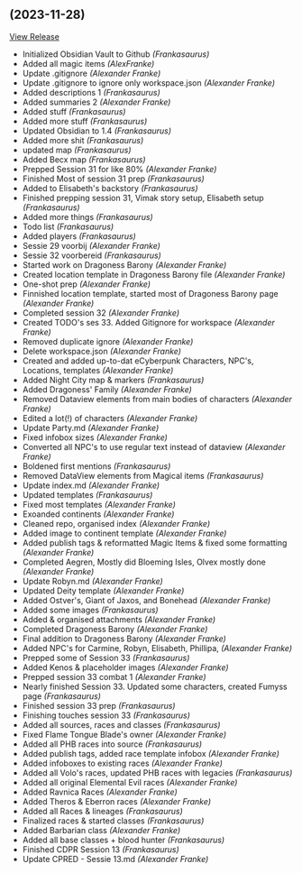 ##  (2023-11-28)

[View Release](https://github.com/Frankasaurus/My-Obsidian-Vault.git/commits/tag/)

*  Initialized Obsidian Vault to Github *(Frankasaurus)*
*  Added all magic items *(AlexFranke)*
*  Update .gitignore *(Alexander Franke)*
*  Update .gitignore to ignore only workspace.json *(Alexander Franke)*
*  Added descriptions 1 *(Frankasaurus)*
*  Added summaries 2 *(Alexander Franke)*
*  Added stuff *(Frankasaurus)*
*  Added more stuff *(Frankasaurus)*
*  Updated Obsidian to 1.4 *(Frankasaurus)*
*  Added more shit *(Frankasaurus)*
*  updated map *(Frankasaurus)*
*  Added Becx map *(Frankasaurus)*
*  Prepped Session 31 for like 80% *(Alexander Franke)*
*  Finished Most of session 31 prep *(Frankasaurus)*
*  Added to Elisabeth's backstory *(Frankasaurus)*
*  Finished prepping session 31, Vimak story setup, Elisabeth setup *(Frankasaurus)*
*  Added more things *(Frankasaurus)*
*  Todo list *(Frankasaurus)*
*  Added players *(Frankasaurus)*
*  Sessie 29 voorbij *(Alexander Franke)*
*  Sessie 32 voorbereid *(Frankasaurus)*
*  Started work on Dragoness Barony *(Alexander Franke)*
*  Created location template in Dragoness Barony file *(Alexander Franke)*
*  One-shot prep *(Alexander Franke)*
*  Finnished location template, started most of Dragoness Barony page *(Alexander Franke)*
*  Completed session 32 *(Alexander Franke)*
*  Created TODO's ses 33. Added Gitignore for workspace *(Alexander Franke)*
*  Removed duplicate ignore *(Alexander Franke)*
*  Delete workspace.json *(Alexander Franke)*
*  Created and added up-to-dat eCyberpunk Characters, NPC's, Locations, templates *(Alexander Franke)*
*  Added Night City map & markers *(Frankasaurus)*
*  Added Dragoness' Family *(Alexander Franke)*
*  Removed Dataview elements from main bodies of characters *(Alexander Franke)*
*  Edited a lot(!) of characters *(Alexander Franke)*
*  Update Party.md *(Alexander Franke)*
*  Fixed infobox sizes *(Alexander Franke)*
*  Converted all NPC's to use regular text instead of dataview *(Alexander Franke)*
*  Boldened first mentions *(Frankasaurus)*
*  Removed DataView elements from Magical items *(Frankasaurus)*
*  Update index.md *(Alexander Franke)*
*  Updated templates *(Frankasaurus)*
*  Fixed most templates *(Alexander Franke)*
*  Exoanded continents *(Alexander Franke)*
*  Cleaned repo, organised index *(Alexander Franke)*
*  Added image to continent template *(Alexander Franke)*
*  Added publish tags & reformatted Magic Items & fixed some formatting *(Alexander Franke)*
*  Completed Aegren, Mostly did Bloeming Isles, Olvex mostly done *(Alexander Franke)*
*  Update Robyn.md *(Alexander Franke)*
*  Updated Deity template *(Alexander Franke)*
*  Added Ostver's, Giant of Jaxos, and Bonehead *(Alexander Franke)*
*  Added some images *(Frankasaurus)*
*  Added & organised attachments *(Alexander Franke)*
*  Completed Dragoness Barony *(Alexander Franke)*
*  Final addition to Dragoness Barony *(Alexander Franke)*
*  Added NPC's for Carmine, Robyn, Elisabeth, Phillipa, *(Alexander Franke)*
*  Prepped some of Session 33 *(Frankasaurus)*
*  Added Kenos & placeholder images *(Alexander Franke)*
*  Prepped session 33 combat 1 *(Alexander Franke)*
*  Nearly finished Session 33. Updated some characters, created Fumyss page *(Frankasaurus)*
*  Finished session 33 prep *(Frankasaurus)*
*  Finishing touches session 33 *(Frankasaurus)*
*  Added all sources, races and classes *(Frankasaurus)*
*  Fixed Flame Tongue Blade's owner *(Alexander Franke)*
*  Added all PHB races into source *(Frankasaurus)*
*  Added publish tags, added race template infobox *(Alexander Franke)*
*  Added infoboxes to existing races *(Alexander Franke)*
*  Added all Volo's races, updated PHB races with legacies *(Frankasaurus)*
*  Added all original Elemental Evil races *(Alexander Franke)*
*  Added Ravnica Races *(Alexander Franke)*
*  Added Theros & Eberron races *(Alexander Franke)*
*  Added all Races & lineages *(Frankasaurus)*
*  Finalized races & started classes *(Frankasaurus)*
*  Added Barbarian class *(Alexander Franke)*
*  Added all base classes + blood hunter *(Frankasaurus)*
*  Finished CDPR Session 13 *(Frankasaurus)*
*  Update CPRED - Sessie 13.md *(Alexander Franke)*


